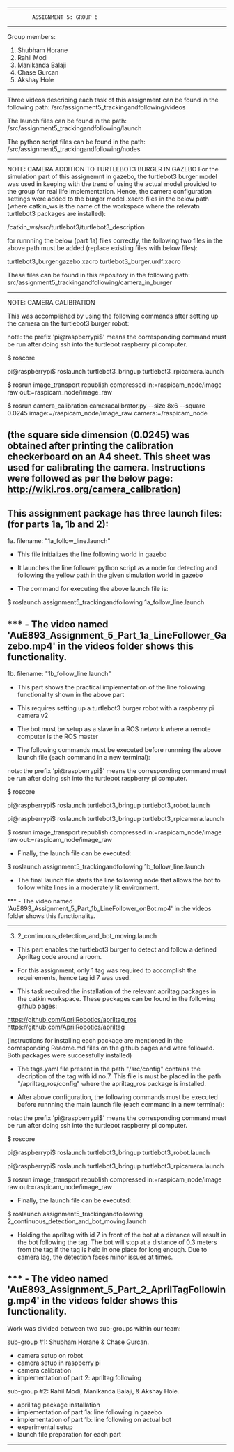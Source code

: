 --------------------------------------------------------------------------------------
			ASSIGNMENT 5: GROUP 6
--------------------------------------------------------------------------------------
Group members: 

1. Shubham Horane
2. Rahil Modi
3. Manikanda Balaji
4. Chase Gurcan
5. Akshay Hole
--------------------------------------------------------------------------------------
Three videos describing each task of this assignment can be found in the following path:
/src/assignment5_trackingandfollowing/videos

The launch files can be found in the path: 
/src/assignment5_trackingandfollowing/launch

The python script files can be found in the path: 
/src/assignment5_trackingandfollowing/nodes

--------------------------------------------------------------------------------------
NOTE: CAMERA ADDITION TO TURTLEBOT3 BURGER IN GAZEBO
For the simulation part of this assignemnt in gazebo, the turtlebot3 burger model was used in keeping with the trend of using the actual model provided to the group for real life implementation. Hence, the camera configuration settings were added to the burger model .xacro files in the below path (where catkin_ws is the name of the workspace where the relevatn turtlebot3 packages are installed):

/catkin_ws/src/turtlebot3/turtlebot3_description

for runnning the below (part 1a) files correctly, the following two files in the above path must be added (replace existing files with below files):

turtlebot3_burger.gazebo.xacro
turtlebot3_burger.urdf.xacro

These files can be found in this repository in the following path:
src/assignment5_trackingandfollowing/camera_in_burger

--------------------------------------------------------------------------------------
NOTE: CAMERA CALIBRATION

This was accomplished by using the following commands after setting up the camera on the turtlebot3 burger robot:

note: the prefix 'pi@raspberrypi$' means the corresponding command must be run after doing ssh into the turtlebot raspberry pi computer.

$ roscore

pi@raspberrypi$ roslaunch turtlebot3_bringup turtlebot3_rpicamera.launch

$ rosrun image_transport republish compressed in:=raspicam_node/image raw out:=raspicam_node/image_raw 

$ rosrun camera_calibration cameracalibrator.py --size 8x6 --square 0.0245 image:=/raspicam_node/image_raw camera:=/raspicam_node

(the square side dimension (0.0245) was obtained after printing the calibration checkerboard on an A4 sheet. This sheet was used for calibrating the camera. Instructions were followed as per the below page: 
http://wiki.ros.org/camera_calibration)
----------------------------------------------------------------------------------------
This assignment package has three launch files: (for parts 1a, 1b and 2):
----------------------------------------------------------------------------------------

1a. filename: "1a_follow_line.launch"

- This file initializes the line following world in gazebo

- It launches the line follower python script as a node for detecting and following the yellow path in the given simulation world in gazebo

- The command for executing the above launch file is:

$ roslaunch assignment5_trackingandfollowing 1a_follow_line.launch 

*** - The video named 'AuE893_Assignment_5_Part_1a_LineFollower_Gazebo.mp4' in the videos folder shows this functionality. 
----------------------------------------------------------------------------------------

1b. filename: "1b_follow_line.launch"

- This part shows the practical implementation of the line following functionality shown in the above part

- This requires setting up a turtlebot3 burger robot with a raspberry pi camera v2 

- The bot must be setup as a slave in a ROS network where a remote computer is the ROS master

- The following commands must be executed before runnning the above launch file (each command in a new terminal):

note: the prefix 'pi@raspberrypi$' means the corresponding command must be run after doing ssh into the turtlebot raspberry pi computer.

$ roscore

pi@raspberrypi$ roslaunch turtlebot3_bringup turtlebot3_robot.launch

pi@raspberrypi$ roslaunch turtlebot3_bringup turtlebot3_rpicamera.launch

$ rosrun image_transport republish compressed in:=raspicam_node/image raw out:=raspicam_node/image_raw

- Finally, the launch file can be executed: 

$ roslaunch assignment5_trackingandfollowing 1b_follow_line.launch 


- The final launch file starts the line following node that allows the bot to follow white lines in a moderately lit environment.

*** - The video named 'AuE893_Assignment_5_Part_1b_LineFollower_onBot.mp4' in the videos folder shows this functionality.

----------------------------------------------------------------------------------------
3. 2_continuous_detection_and_bot_moving.launch 

- This part enables the turtlebot3 burger to detect and follow a defined Apriltag code around a room.

- For this assignment, only 1 tag was required to accomplish the requirements, hence tag id 7 was used.

- This task required the installation of the relevant apriltag packages in the catkin workspace. These packages can be found in the following github pages:

https://github.com/AprilRobotics/apriltag_ros
https://github.com/AprilRobotics/apriltag

(instructions for installing each package are mentioned in the corresponding Readme.md files on the github pages and were followed. Both packages were successfully installed)

- The tags.yaml file present in the path "/src/config" contains the decription of the tag with id no.7. This file is must be placed in the path "/apriltag_ros/config" where the apriltag_ros package is installed.

- After above configuration, the following commands must be executed before runnning the main launch file (each command in a new terminal):

note: the prefix 'pi@raspberrypi$' means the corresponding command must be run after doing ssh into the turtlebot raspberry pi computer.

$ roscore

pi@raspberrypi$ roslaunch turtlebot3_bringup turtlebot3_robot.launch

pi@raspberrypi$ roslaunch turtlebot3_bringup turtlebot3_rpicamera.launch

$ rosrun image_transport republish compressed in:=raspicam_node/image raw out:=raspicam_node/image_raw

- Finally, the launch file can be executed: 

$ roslaunch assignment5_trackingandfollowing 2_continuous_detection_and_bot_moving.launch 

- Holding the apriltag with id 7 in front of the bot at a distance will result in the bot following the tag. The bot will stop at a distance of 0.3 meters from the tag if the tag is held in one place for long enough. Due to camera lag, the detection faces minor issues at times.

*** - The video named 'AuE893_Assignment_5_Part_2_AprilTagFollowing.mp4' in the videos folder shows this functionality.
----------------------------------------------------------------------------------------

Work was divided between two sub-groups within our team:

sub-group #1: Shubham Horane & Chase Gurcan.
- camera setup on robot
- camera setup in raspberry pi
- camera calibration
- implementation of part 2: apriltag following 


sub-group #2: Rahil Modi, Manikanda Balaji, & Akshay Hole.
- april tag package installation
- implementation of part 1a: line following in gazebo 
- implementation of part 1b: line following on actual bot
- experimental setup
- launch file preparation for each part
----------------------------------------------------------------------------------------












